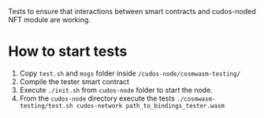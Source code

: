 Tests to ensure that interactions between smart contracts and cudos-noded NFT module are working.

# How to start tests
1) Copy ```test.sh``` and ```msgs``` folder inside ```/cudos-node/cosmwasm-testing/```
2) Compile the tester smart contract
3) Execute ```./init.sh``` from ```cudos-node``` folder to start the node.
4) From the ```cudos-node``` directory execute the tests ```./cosmwasm-testing/test.sh cudos-network path_to_bindings_tester.wasm```
